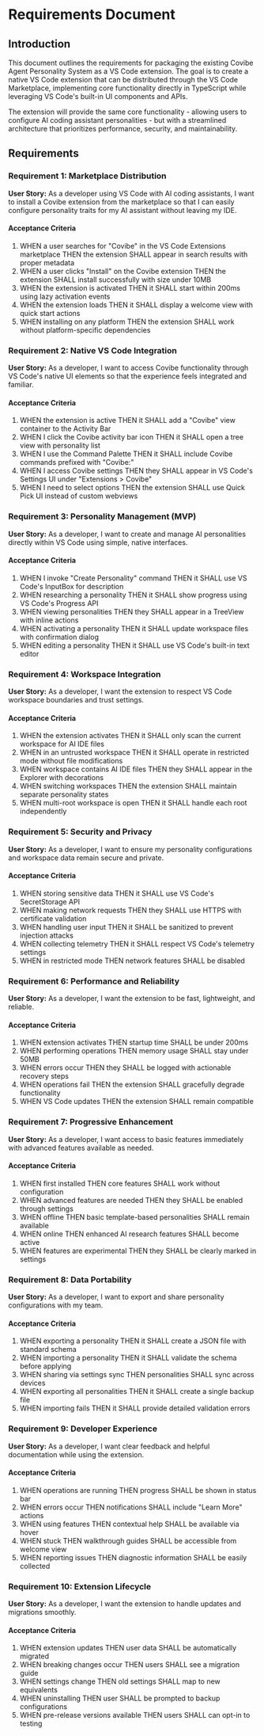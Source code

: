 # Requirements Document

## Introduction

This document outlines the requirements for packaging the existing Covibe Agent Personality System as a VS Code extension. The goal is to create a native VS Code extension that can be distributed through the VS Code Marketplace, implementing core functionality directly in TypeScript while leveraging VS Code's built-in UI components and APIs.

The extension will provide the same core functionality - allowing users to configure AI coding assistant personalities - but with a streamlined architecture that prioritizes performance, security, and maintainability.

## Requirements

### Requirement 1: Marketplace Distribution

**User Story:** As a developer using VS Code with AI coding assistants, I want to install a Covibe extension from the marketplace so that I can easily configure personality traits for my AI assistant without leaving my IDE.

#### Acceptance Criteria

1. WHEN a user searches for "Covibe" in the VS Code Extensions marketplace THEN the extension SHALL appear in search results with proper metadata
2. WHEN a user clicks "Install" on the Covibe extension THEN the extension SHALL install successfully with size under 10MB
3. WHEN the extension is activated THEN it SHALL start within 200ms using lazy activation events
4. WHEN the extension loads THEN it SHALL display a welcome view with quick start actions
5. WHEN installing on any platform THEN the extension SHALL work without platform-specific dependencies

### Requirement 2: Native VS Code Integration

**User Story:** As a developer, I want to access Covibe functionality through VS Code's native UI elements so that the experience feels integrated and familiar.

#### Acceptance Criteria

1. WHEN the extension is active THEN it SHALL add a "Covibe" view container to the Activity Bar
2. WHEN I click the Covibe activity bar icon THEN it SHALL open a tree view with personality list
3. WHEN I use the Command Palette THEN it SHALL include Covibe commands prefixed with "Covibe:"
4. WHEN I access Covibe settings THEN they SHALL appear in VS Code's Settings UI under "Extensions > Covibe"
5. WHEN I need to select options THEN the extension SHALL use Quick Pick UI instead of custom webviews

### Requirement 3: Personality Management (MVP)

**User Story:** As a developer, I want to create and manage AI personalities directly within VS Code using simple, native interfaces.

#### Acceptance Criteria

1. WHEN I invoke "Create Personality" command THEN it SHALL use VS Code's InputBox for description
2. WHEN researching a personality THEN it SHALL show progress using VS Code's Progress API
3. WHEN viewing personalities THEN they SHALL appear in a TreeView with inline actions
4. WHEN activating a personality THEN it SHALL update workspace files with confirmation dialog
5. WHEN editing a personality THEN it SHALL use VS Code's built-in text editor

### Requirement 4: Workspace Integration

**User Story:** As a developer, I want the extension to respect VS Code workspace boundaries and trust settings.

#### Acceptance Criteria

1. WHEN the extension activates THEN it SHALL only scan the current workspace for AI IDE files
2. WHEN in an untrusted workspace THEN it SHALL operate in restricted mode without file modifications
3. WHEN workspace contains AI IDE files THEN they SHALL appear in the Explorer with decorations
4. WHEN switching workspaces THEN the extension SHALL maintain separate personality states
5. WHEN multi-root workspace is open THEN it SHALL handle each root independently

### Requirement 5: Security and Privacy

**User Story:** As a developer, I want to ensure my personality configurations and workspace data remain secure and private.

#### Acceptance Criteria

1. WHEN storing sensitive data THEN it SHALL use VS Code's SecretStorage API
2. WHEN making network requests THEN they SHALL use HTTPS with certificate validation
3. WHEN handling user input THEN it SHALL be sanitized to prevent injection attacks
4. WHEN collecting telemetry THEN it SHALL respect VS Code's telemetry settings
5. WHEN in restricted mode THEN network features SHALL be disabled

### Requirement 6: Performance and Reliability

**User Story:** As a developer, I want the extension to be fast, lightweight, and reliable.

#### Acceptance Criteria

1. WHEN extension activates THEN startup time SHALL be under 200ms
2. WHEN performing operations THEN memory usage SHALL stay under 50MB
3. WHEN errors occur THEN they SHALL be logged with actionable recovery steps
4. WHEN operations fail THEN the extension SHALL gracefully degrade functionality
5. WHEN VS Code updates THEN the extension SHALL remain compatible

### Requirement 7: Progressive Enhancement

**User Story:** As a developer, I want access to basic features immediately with advanced features available as needed.

#### Acceptance Criteria

1. WHEN first installed THEN core features SHALL work without configuration
2. WHEN advanced features are needed THEN they SHALL be enabled through settings
3. WHEN offline THEN basic template-based personalities SHALL remain available
4. WHEN online THEN enhanced AI research features SHALL become active
5. WHEN features are experimental THEN they SHALL be clearly marked in settings

### Requirement 8: Data Portability

**User Story:** As a developer, I want to export and share personality configurations with my team.

#### Acceptance Criteria

1. WHEN exporting a personality THEN it SHALL create a JSON file with standard schema
2. WHEN importing a personality THEN it SHALL validate the schema before applying
3. WHEN sharing via settings sync THEN personalities SHALL sync across devices
4. WHEN exporting all personalities THEN it SHALL create a single backup file
5. WHEN importing fails THEN it SHALL provide detailed validation errors

### Requirement 9: Developer Experience

**User Story:** As a developer, I want clear feedback and helpful documentation while using the extension.

#### Acceptance Criteria

1. WHEN operations are running THEN progress SHALL be shown in status bar
2. WHEN errors occur THEN notifications SHALL include "Learn More" actions
3. WHEN using features THEN contextual help SHALL be available via hover
4. WHEN stuck THEN walkthrough guides SHALL be accessible from welcome view
5. WHEN reporting issues THEN diagnostic information SHALL be easily collected

### Requirement 10: Extension Lifecycle

**User Story:** As a developer, I want the extension to handle updates and migrations smoothly.

#### Acceptance Criteria

1. WHEN extension updates THEN user data SHALL be automatically migrated
2. WHEN breaking changes occur THEN users SHALL see a migration guide
3. WHEN settings change THEN old settings SHALL map to new equivalents
4. WHEN uninstalling THEN user SHALL be prompted to backup configurations
5. WHEN pre-release versions available THEN users SHALL can opt-in to testing